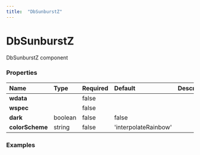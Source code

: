 ```yaml
---
title:  "DbSunburstZ"
---
```

# DbSunburstZ

DbSunburstZ component


### Properties

|Name           |Type     |Required|Default |Description
|:--------------|:--------|:-------|:-------|:----------
|**wdata**||false||
|**wspec**||false||
|**dark**|boolean|false|false|
|**colorScheme**|string|false|'interpolateRainbow'|

### Examples
<br/>
<br/>

